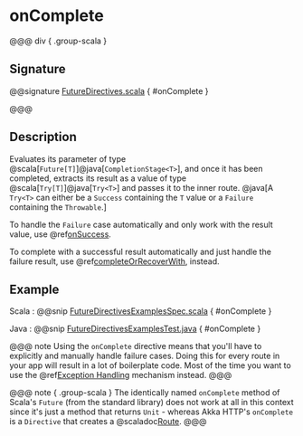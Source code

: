 # onComplete

@@@ div { .group-scala }

## Signature

@@signature [FutureDirectives.scala]($akka-http$/akka-http/src/main/scala/akka/http/scaladsl/server/directives/FutureDirectives.scala) { #onComplete }

@@@

## Description

Evaluates its parameter of type @scala[`Future[T]`]@java[`CompletionStage<T>`], and once it has been completed, extracts its
result as a value of type @scala[`Try[T]`]@java[`Try<T>`] and passes it to the inner route. @java[A `Try<T>` can either be a `Success` containing
the `T` value or a `Failure` containing the `Throwable`.]

To handle the `Failure` case automatically and only work with the result value, use @ref[onSuccess](onSuccess.md).

To complete with a successful result automatically and just handle the failure result, use @ref[completeOrRecoverWith](completeOrRecoverWith.md), instead.

## Example

Scala
:   @@snip [FutureDirectivesExamplesSpec.scala]($test$/scala/docs/http/scaladsl/server/directives/FutureDirectivesExamplesSpec.scala) { #onComplete }

Java
:   @@snip [FutureDirectivesExamplesTest.java]($test$/java/docs/http/javadsl/server/directives/FutureDirectivesExamplesTest.java) { #onComplete }


@@@ note
Using the `onComplete` directive means that you'll have to explicitly and manually handle failure cases. Doing this for every route in your app will result in a lot of boilerplate code. Most of the time you want to use the @ref[Exception Handling](../../exception-handling.md) mechanism instead.
@@@

@@@ note { .group-scala }
The identically named `onComplete` method of Scala's `Future` (from the standard library) does not work at all in this context since it's just a method that returns `Unit` - whereas Akka HTTP's `onComplete` is a `Directive` that creates a @scaladoc[Route](akka.http.scaladsl.server.index#Route=akka.http.scaladsl.server.RequestContext=%3Escala.concurrent.Future[akka.http.scaladsl.server.RouteResult]).
@@@
